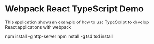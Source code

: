 # Webpack React TypeScript Demo
This application shows an example of how to use TypeScript to develop React applications with webpack

npm install -g http-server
npm install -g tsd
tsd install